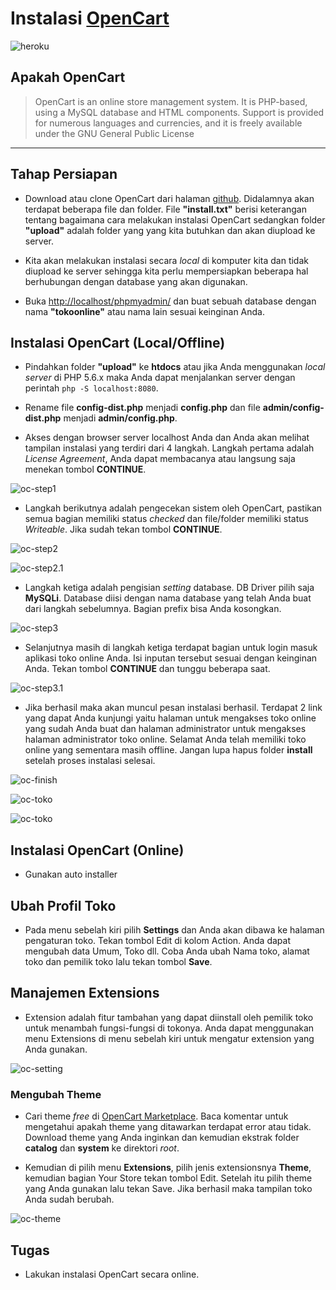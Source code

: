 # Instalasi [OpenCart](https://www.opencart.com/)

![heroku](http://i1380.photobucket.com/albums/ah186/nazir579/oc/oc-1_zpszh8qrwp2.png "opencart.com")

## Apakah OpenCart

> OpenCart is an online store management system. It is PHP-based, using a MySQL database and HTML components. Support is provided for numerous languages and currencies, and it is freely available under the GNU General Public License

---

## Tahap Persiapan
* Download atau clone OpenCart dari halaman [github](https://github.com/opencart/opencart). Didalamnya akan terdapat beberapa file dan  folder. File __"install.txt"__ berisi keterangan tentang bagaimana cara melakukan instalasi OpenCart sedangkan folder __"upload"__ adalah folder yang yang kita butuhkan dan akan diupload ke server.

* Kita akan melakukan instalasi secara _local_ di komputer kita dan tidak diupload ke server sehingga kita perlu mempersiapkan beberapa hal berhubungan dengan database yang akan digunakan.

* Buka [http://localhost/phpmyadmin/](http://localhost/phpmyadmin/) dan buat sebuah database dengan nama __"tokoonline"__ atau nama lain sesuai keinginan Anda.

## Instalasi OpenCart (Local/Offline)

* Pindahkan folder __"upload"__ ke __htdocs__ atau jika Anda menggunakan _local server_ di PHP 5.6.x maka Anda dapat menjalankan server dengan perintah ```php -S localhost:8080```.

* Rename file __config-dist.php__ menjadi __config.php__ dan file __admin/config-dist.php__ menjadi __admin/config.php__.

* Akses dengan browser server localhost Anda dan Anda akan melihat tampilan instalasi yang terdiri dari 4 langkah. Langkah pertama adalah _License Agreement_, Anda dapat membacanya atau langsung saja menekan tombol __CONTINUE__.

![oc-step1](http://i1380.photobucket.com/albums/ah186/nazir579/oc/oc-2_zps4akn7rhm.png "oc step1")

* Langkah berikutnya adalah pengecekan sistem oleh OpenCart, pastikan semua bagian memiliki status _checked_ dan file/folder memiliki status _Writeable_. Jika sudah tekan tombol __CONTINUE__.

![oc-step2](http://i1380.photobucket.com/albums/ah186/nazir579/oc/oc-3_zpsu68ztbnv.png "oc step2")

![oc-step2.1](http://i1380.photobucket.com/albums/ah186/nazir579/oc/oc-4_zps8b4ncz5i.png "oc step2.1")

* Langkah ketiga adalah pengisian _setting_ database. DB Driver pilih saja __MySQLi__. Database diisi dengan nama database yang telah Anda buat dari langkah sebelumnya. Bagian prefix bisa Anda kosongkan.

![oc-step3](http://i1380.photobucket.com/albums/ah186/nazir579/oc/oc-5_zpsd4bv2asc.png "oc step 3")

* Selanjutnya masih di langkah ketiga terdapat bagian untuk login masuk aplikasi toko online Anda. Isi inputan tersebut sesuai dengan keinginan Anda. Tekan tombol __CONTINUE__ dan tunggu beberapa saat.

![oc-step3.1](http://i1380.photobucket.com/albums/ah186/nazir579/oc/oc-6_zpskbfhko8j.png "oc step 3.1")

* Jika berhasil maka akan muncul pesan instalasi berhasil. Terdapat 2 link yang dapat Anda kunjungi yaitu halaman untuk mengakses toko online yang sudah Anda buat dan halaman administrator untuk mengakses halaman administrator toko online. Selamat Anda telah memiliki toko online yang sementara masih offline. Jangan lupa hapus folder __install__ setelah proses instalasi selesai.

![oc-finish](http://i1380.photobucket.com/albums/ah186/nazir579/oc/oc-7_zpsatwjbaej.png "oc finish")

![oc-toko](http://i1380.photobucket.com/albums/ah186/nazir579/oc/oc-8_zpszcegtxmk.png "oc dashboard")

![oc-toko](http://i1380.photobucket.com/albums/ah186/nazir579/oc/oc-9_zps7r38foho.png "oc dashboard")

## Instalasi OpenCart (Online)

* Gunakan auto installer

## Ubah Profil Toko

* Pada menu sebelah kiri pilih __Settings__ dan Anda akan dibawa ke halaman pengaturan toko. Tekan tombol Edit di kolom Action. Anda dapat mengubah data Umum, Toko dll. Coba Anda ubah Nama toko, alamat toko dan pemilik toko lalu tekan tombol __Save__.

## Manajemen Extensions

* Extension adalah fitur tambahan yang dapat diinstall oleh pemilik toko untuk menambah fungsi-fungsi di tokonya. Anda dapat menggunakan menu Extensions di menu sebelah kiri untuk mengatur extension yang Anda gunakan.

![oc-setting](http://i1380.photobucket.com/albums/ah186/nazir579/oc/oc-10_zpsdcjnapsr.png "oc setting")

### Mengubah Theme

* Cari theme _free_ di [OpenCart Marketplace](https://www.opencart.com/index.php?route=marketplace/extension&filter_category_id=1&filter_license=free). Baca komentar untuk mengetahui apakah theme yang ditawarkan terdapat error atau tidak. Download theme yang Anda inginkan dan kemudian ekstrak folder __catalog__ dan __system__ ke direktori _root_. 

* Kemudian di pilih menu __Extensions__, pilih jenis extensionsnya __Theme__, kemudian bagian Your Store tekan tombol Edit. Setelah itu pilih theme yang Anda gunakan lalu tekan Save. Jika berhasil maka tampilan toko Anda sudah berubah.

![oc-theme](http://i1380.photobucket.com/albums/ah186/nazir579/oc/oc-11_zpsvudezuvn.png "oc theme")

## Tugas

* Lakukan instalasi OpenCart secara online.





 